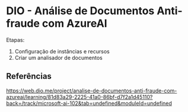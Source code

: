 # DIO - Análise de Documentos Anti-fraude com AzureAI

Etapas:
1. Configuração de instâncias e recursos
2. Criar um analisador de documentos


## Referências
https://web.dio.me/project/analise-de-documentos-anti-fraude-com-azureai/learning/81d83a29-2225-41a0-86bf-d7f2a1d45110?back=/track/microsoft-ai-102&tab=undefined&moduleId=undefined
